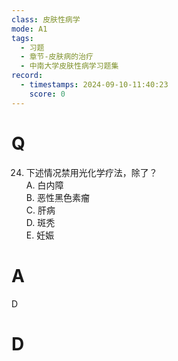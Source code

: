 ```yaml
---
class: 皮肤性病学
mode: A1
tags:
  - 习题
  - 章节-皮肤病的治疗
  - 中南大学皮肤性病学习题集
record:
  - timestamps: 2024-09-10-11:40:23
    score: 0
---
```


# Q
24. 下述情况禁用光化学疗法，除了？  
A. 白内障  
B. 恶性黑色素瘤  
C. 肝病  
D. 斑秃  
E. 妊娠  
# A
D
# D
